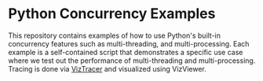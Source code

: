 # Python Concurrency Examples

This repository contains examples of how to use Python's built-in concurrency features such as multi-threading, and multi-processing. Each example is a self-contained script that demonstrates a specific use case where we test out the performance of multi-threading and multi-processing. Tracing is done via [VizTracer](https://viztracer.readthedocs.io/en/latest/basic_usage.html) and visualized using VizViewer.


